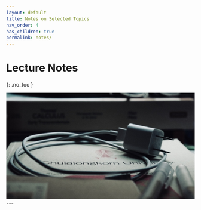 ```yaml
---
layout: default
title: Notes on Selected Topics
nav_order: 4
has_children: true
permalink: notes/
---
```


# Lecture Notes
{: .no_toc }

<img src="\pages\04_Notes\fig\LectNoteCover.jpg" alt="Cover photo"/>
---

